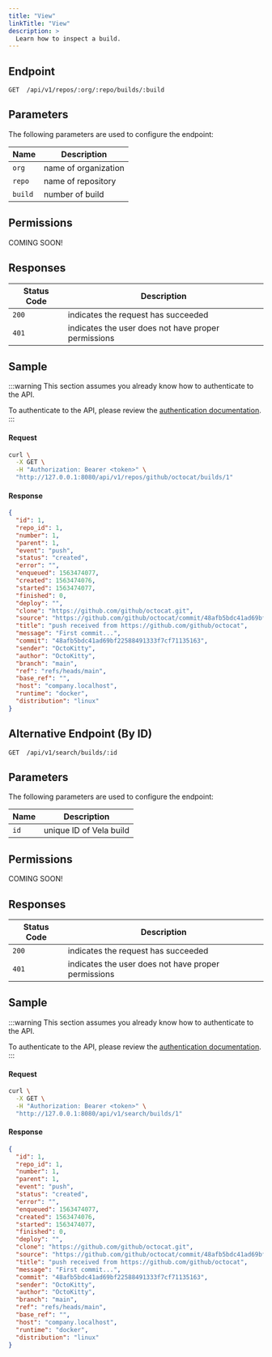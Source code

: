 ```yaml
---
title: "View"
linkTitle: "View"
description: >
  Learn how to inspect a build.
---
```


## Endpoint

```
GET  /api/v1/repos/:org/:repo/builds/:build
```

## Parameters

The following parameters are used to configure the endpoint:

| Name    | Description          |
| ------- | -------------------- |
| `org`   | name of organization |
| `repo`  | name of repository   |
| `build` | number of build      |

## Permissions

COMING SOON!

## Responses

| Status Code | Description                                         |
| ----------- | --------------------------------------------------- |
| `200`       | indicates the request has succeeded                 |
| `401`       | indicates the user does not have proper permissions |

## Sample

:::warning
This section assumes you already know how to authenticate to the API.

To authenticate to the API, please review the [authentication documentation](/docs/reference/api/authentication/).
:::

#### Request

```sh
curl \
  -X GET \
  -H "Authorization: Bearer <token>" \
  "http://127.0.0.1:8080/api/v1/repos/github/octocat/builds/1"
```

#### Response

```json
{
  "id": 1,
  "repo_id": 1,
  "number": 1,
  "parent": 1,
  "event": "push",
  "status": "created",
  "error": "",
  "enqueued": 1563474077,
  "created": 1563474076,
  "started": 1563474077,
  "finished": 0,
  "deploy": "",
  "clone": "https://github.com/github/octocat.git",
  "source": "https://github.com/github/octocat/commit/48afb5bdc41ad69bf22588491333f7cf71135163",
  "title": "push received from https://github.com/github/octocat",
  "message": "First commit...",
  "commit": "48afb5bdc41ad69bf22588491333f7cf71135163",
  "sender": "OctoKitty",
  "author": "OctoKitty",
  "branch": "main",
  "ref": "refs/heads/main",
  "base_ref": "",
  "host": "company.localhost",
  "runtime": "docker",
  "distribution": "linux"
}
```

## Alternative Endpoint (By ID)

```
GET  /api/v1/search/builds/:id
```

## Parameters

The following parameters are used to configure the endpoint:

| Name    | Description             |
| ------- | ----------------------- |
| `id`    | unique ID of Vela build |

## Permissions

COMING SOON!

## Responses

| Status Code | Description                                         |
| ----------- | --------------------------------------------------- |
| `200`       | indicates the request has succeeded                 |
| `401`       | indicates the user does not have proper permissions |

## Sample

:::warning
This section assumes you already know how to authenticate to the API.

To authenticate to the API, please review the [authentication documentation](/docs/reference/api/authentication/).
:::

#### Request

```sh
curl \
  -X GET \
  -H "Authorization: Bearer <token>" \
  "http://127.0.0.1:8080/api/v1/search/builds/1"
```

#### Response

```json
{
  "id": 1,
  "repo_id": 1,
  "number": 1,
  "parent": 1,
  "event": "push",
  "status": "created",
  "error": "",
  "enqueued": 1563474077,
  "created": 1563474076,
  "started": 1563474077,
  "finished": 0,
  "deploy": "",
  "clone": "https://github.com/github/octocat.git",
  "source": "https://github.com/github/octocat/commit/48afb5bdc41ad69bf22588491333f7cf71135163",
  "title": "push received from https://github.com/github/octocat",
  "message": "First commit...",
  "commit": "48afb5bdc41ad69bf22588491333f7cf71135163",
  "sender": "OctoKitty",
  "author": "OctoKitty",
  "branch": "main",
  "ref": "refs/heads/main",
  "base_ref": "",
  "host": "company.localhost",
  "runtime": "docker",
  "distribution": "linux"
}
```